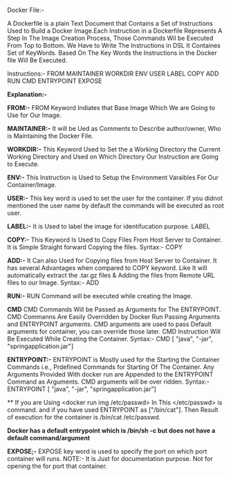 Docker File:-

A Dockerfile is a plain Text Document that Contains a Set of Instructions Used to Build a Docker Image.Each Instruction in a Dockerfile Represents A Step In The Image Creation Process, Those Commands Wil be Executed From Top to Bottom. We Have to Write The Instructions in DSL It Containes Set of KeyWords. Based On The Key Words the Instructions in the Docker file Will Be Executed.

Instructions:-
FROM
MAINTAINER
WORKDIR
ENV
USER
LABEL
COPY
ADD
RUN
CMD
ENTRYPOINT
EXPOSE

**Explanation:-**

**FROM:-**
 FROM Keyword Indiates that Base Image Which We are Going to Use for Our Image.
 
**MAINTAINER:-**
 It will be Ued as Comments to Describe author/owner, Who is Maintaining the Docker File.
 
**WORKDIR:-**
 This Keyword Used to Set the a Working Directory the Current Working Directory and Used on Which Directory Our Instruction are Going to Execute.
 
**ENV:-**
 This Instruction is Used to Setup the Environment Varaibles For Our Container/Image.
 
**USER:-**
 This key word is used to set the user for the container. If you didnot mentioned the user name by default the commands will be executed as root user.
 
**LABEL:-**
 It is Used to label the image for identifucation purpose.
 LABEL <key> <value>
 
**COPY:-**
 This Keyword Is Used to Copy Files From Host Server to Container. It is Simple Straight forward Copying the files.
 Syntax:- COPY <Source> <dest>
 
**ADD:-**
 It Can also Used for Copying files from Host Server to Container. It has several Advantages when compared to COPY keyword. Like It will automatically extract the .tar.gz files & Adding the files from Remote URL files to our Image.
  Syntax:- ADD <Source> <dest>
  
**RUN:-**
 RUN Command will be executed while creating the Image.

**CMD**
 CMD Commands Will be Passed as Arguments for The ENTRYPOINT. CMD Commanns Are Easily Overridden by Docker Run Passing Arguments and ENTRYPOINT arguments. CMD arguments are used to pass Default arguments for container, you can override those later.  CMD Instruction Will Be Executed While Creating the Container. 
 Syntax:- CMD [ "java", "-jar", "springapplication.jar"]

**ENTRYPOINT:-**
 ENTRYPOINT is Mostly used for the Starting the Container Commands i.e., Prdefined Commands for Starting Of The Container. Any Arguments Provided With docker run are Appended to the ENTRYPOINT Command as Arguments. CMD arguments will be over ridden. 
  Syntax:- ENTRYPOINT [ "java", "-jar", "springapplication.jar"]

  ** If you are Using <docker run img /etc/passwd> In This </etc/passwd> is command. and if you have used ENTRYPOINT as ["/bin/cat"]. Then Result of execution for the container is /bin/cat /etc/passwd.

**Docker has a default entrypoint which is /bin/sh -c but does not have a default command/argument**

 
**EXPOSE;-**
 EXPOSE key word is used to specify the port on which port container will runs.
  NOTE:- It is Just for documentation purpose. Not for opening the for port that container.



